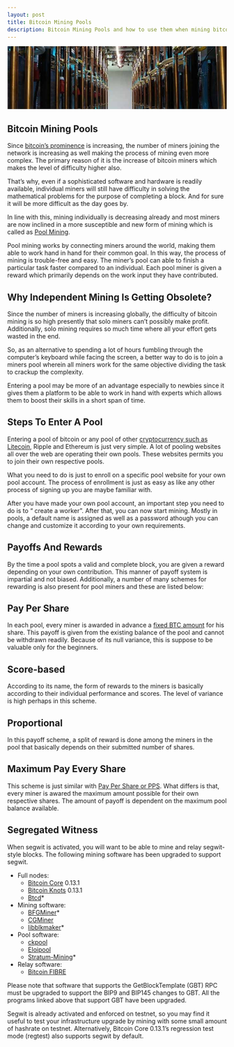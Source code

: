 ```yaml
---
layout: post
title: Bitcoin Mining Pools
description: Bitcoin Mining Pools and how to use them when mining bitcoin.
---
```


<p><center><img src="/images/pools-1.jpg" alt="bitcoin mining pools"/></center></p>
<h2>Bitcoin Mining Pools</h2>
<p>Since <a href="/usb-bitcoin-miner/">bitcoin’s prominence</a> is increasing, the number of miners joining the network is increasing as well making the process of mining even more complex. The primary reason of it is the increase of bitcoin miners which makes the level of difficulty higher also. </p>
<p>That’s why, even if a sophisticated software and hardware is readily available, individual miners will still have difficulty in solving the mathematical problems for the purpose of completing a block. And for sure it will be more difficult as the day goes by. </p>
<p>In line with this, mining individually is decreasing already and most miners are now inclined in a more susceptible and new form of mining which is called as <a href="/how-to-mine-bitcoins/">Pool Mining</a>. </p>
<p>Pool mining works by connecting miners around the world, making them able to work hand in hand for their common goal. In this way, the process of mining is trouble-free and easy. The miner’s pool can able to finish a particular task faster compared to an individual. Each pool miner is given a reward which primarily depends on the work input they have contributed. </p>
<h2>Why Independent Mining Is Getting Obsolete?</h2>
<p>Since the number of miners is increasing globally, the difficulty of bitcoin mining is so high presently that solo miners can’t possibly make profit. Additionally, solo mining requires so much time where all your effort gets wasted in the end. </p>
<p>So, as an alternative to spending a lot of hours fumbling through the computer’s keyboard while facing the screen, a better way to do is to join a miners pool wherein all miners work for the same objective dividing the task to crackup the complexity. </p> 
<p>Entering a pool may be more of an advantage especially to newbies since it gives them a platform to be able to work in hand with experts which allows them to boost their skills in a short span of time.  </p>
<h2>Steps To Enter A Pool</h2>
<p>Entering a pool of bitcoin or any pool of other <a href="/what-is-bitcoin-mining-and-how-to-be-a-bitcoin-miner/">cryptocurrency such as Litecoin</a>, Ripple and Ethereum is just very simple. A lot of pooling websites all over the web are operating their own pools. These websites permits you to join their own respective pools. </p>

<p>What you need to do is just to enroll on a specific pool website for your own pool account. The process of  enrollment is just as easy as like any other process of signing up you are maybe familiar with. </p>

<p>After you have made your own pool account, an important step you need to do is to “ create a worker”. After that, you can now start mining. Mostly in pools, a default name is assigned as well as a password athough you can change and customize it according to your own requirements. </p>

<h2>Payoffs And Rewards</h2>
<p>By the time a pool spots a valid and complete block, you are given a reward depending on your own contribution. This manner of payoff system is impartial and not biased. Additionally, a number of many schemes for rewarding is also present for pool miners and these are listed below: </p>

<h2>Pay Per Share</h2>
<p>In each pool, every miner is awarded in advance a <a href="/bitcoin-in-venezuela-hides-when-crisis-strikes/">fixed BTC amount</a> for his share. This payoff is given from the existing balance of the pool and cannot be withdrawn readily. Because of its null variance, this is suppose to be valuable only for the beginners. </p>
<h2>Score-based</h2>
<p>According to its name, the form of rewards to the miners is basically according to their individual performance and scores. The level of variance is high perhaps in this scheme. </p>
<h2>Proportional</h2>
<p>In this payoff scheme, a split of reward is done among the miners in the pool that basically depends on their submitted number of shares. </p>
<h2>Maximum Pay Every Share</h2>

<p>This scheme is just similar with <a href="/thinking-over-retiring-on-bitcoin/">Pay Per Share or PPS</a>. What differs is that, every miner is awared the maximum amount possible for their own respective shares. The amount of payoff is dependent on the maximum pool balance available. </p>

<h2>Segregated Witness</h2>
<p>When segwit is activated, you will want to be able to mine and relay segwit-style blocks. The following mining software has been upgraded to support segwit.</p>
<ul>
<li>Full nodes:
<ul>
<li><a href="https://bitcoin.org/en/download">Bitcoin Core</a> 0.13.1</li>
<li><a href="http://bitcoinknots.org/">Bitcoin Knots</a> 0.13.1</li>
<li><a href="https://github.com/btcsuite/btcd/pull/656">Btcd</a>*</li>
</ul>
</li>
<li>Mining software:
<ul>
<li><a href="https://github.com/luke-jr/bfgminer">BFGMiner</a>*</li>
<li><a href="https://github.com/ckolivas/cgminer">CGMiner</a></li>
<li><a href="https://github.com/bitcoin/libblkmaker/pull/6">libblkmaker</a>*</li>
</ul>
</li>
<li>Pool software:
<ul>
<li><a href="https://bitbucket.org/ckolivas/ckpool">ckpool</a></li>
<li><a href="https://github.com/luke-jr/eloipool">Eloipool</a></li>
<li><a href="https://github.com/slush0/stratum-mining/pull/16">Stratum-Mining</a>*</li>
</ul>
</li>
<li>Relay software:
<ul>
<li><a href="http://bitcoinfibre.org/">Bitcoin FIBRE</a></li>
</ul>
</li>
</ul>
<p>Please note that software that supports the GetBlockTemplate (GBT) RPC must be upgraded to support the BIP9 and BIP145 changes to GBT. All the programs linked above that support GBT have been upgraded.</p>
<p>Segwit is already activated and enforced on testnet, so you may find it useful to test your infrastructure upgrade by mining with some small amount of hashrate on testnet. Alternatively, Bitcoin Core 0.13.1’s regression test mode (regtest) also supports segwit by default.</p>
